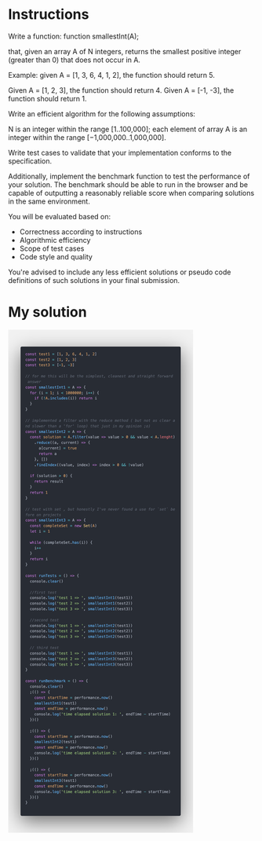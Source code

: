 # Instructions
Write a function: function smallestInt(A);

that, given an array A of N integers, returns the smallest positive integer (greater than 0) that does not occur in A.

Example: given A = [1, 3, 6, 4, 1, 2], the function should return 5.

Given A = [1, 2, 3], the function should return 4.
Given A = [-1, -3], the function should return 1.

Write an efficient algorithm for the following assumptions:

N is an integer within the range [1..100,000];
each element of array A is an integer within the range [−1,000,000..1,000,000].

Write test cases to validate that your implementation conforms to the specification.

Additionally, implement the benchmark function to test the performance of your solution. 
The benchmark should be able to run in the browser and be capable of outputting a reasonably reliable score when comparing solutions in the same environment.

You will be evaluated based on:
- Correctness according to instructions
- Algorithmic efficiency
- Scope of test cases
- Code style and quality

You're advised to include any less efficient solutions or pseudo code definitions of such solutions in your final submission.

# My solution
![my solution](code.png)
